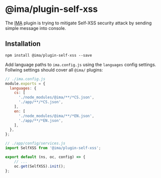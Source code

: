 # @ima/plugin-self-xss

The [IMA](https://imajs.io) plugin is trying to mitigate Self-XSS security attack by sending simple
 message into console.

## Installation

```console
npm install @ima/plugin-self-xss --save
```

Add language paths to `ima.config.js` using the `languages` config settings. Follwing settings should cover all `@ima/` plugins:

```javascript
// ./ima.config.js
module.exports = {
  languages: {
    cs: [
      './node_modules/@ima/**/*CS.json',
      './app/**/*CS.json',
    ],
    en: [
      './node_modules/@ima/**/*EN.json',
      './app/**/*EN.json',
    ],
  },
};

```

```js
// ./app/config/services.js
import SelfXSS from '@ima/plugin-self-xss';

export default (ns, oc, config) => {
	// ...
	oc.get(SelfXSS).init();
};

```
